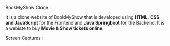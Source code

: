 BookMyShow Clone : 

It is a clone website of BookMyShow that is developed using **HTML, CSS and JavaScript** for the Frontend and **Java Springboot** for the Backend. It is a webiste to buy **Movie & Show tickets online**.


Screen Captures : 
